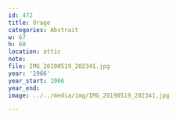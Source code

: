 ```yaml
---
id: 472
title: Orage
categories: Abstrait
w: 67
h: 60
location: attic
note:
file: IMG_20190519_202341.jpg
year: '1966'
year_start: 1966
year_end:
image: ../../media/img/IMG_20190519_202341.jpg

---
```


